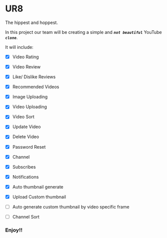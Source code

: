 # UR8
The hippest and hoppest.

In this project our team will be creating a simple and **_`not beautiful`_** YouTube **_`clone`_**.

It will include:
- [x] Video Rating
- [x] Video Review
- [x] Like/ Dislike Reviews
- [x] Recommended Videos
- [x] Image Uploading
- [x] Video Uploading
- [x] Video Sort
- [x] Update Video
- [x] Delete Video
- [x] Password Reset
- [x] Channel
- [x] Subscribes
- [x] Notifications
- [x] Auto thumbnail generate
- [x] Upload Custom thumbnail
- [ ] Auto generate custom thumbnail by video specific frame
- [ ] Channel Sort


### Enjoy!!
